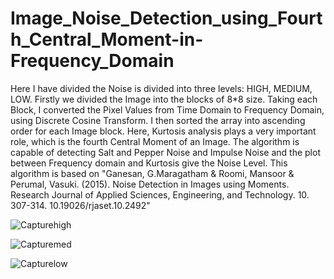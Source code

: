 # Image_Noise_Detection_using_Fourth_Central_Moment-in-Frequency_Domain

Here I have divided the Noise is divided into three levels: HIGH, 
MEDIUM, LOW. Firstly we divided the Image into the blocks of 8*8 
size. Taking each Block, I converted the Pixel Values from Time 
Domain to Frequency Domain, using Discrete Cosine Transform. I 
then sorted the array into ascending order for each Image 
block. Here, Kurtosis analysis plays a very important role, which 
is the fourth Central Moment of an Image. The algorithm is capable of detecting Salt and Pepper Noise and Impulse 
Noise and the plot between Frequency domain and Kurtosis give 
the Noise Level. This algorithm is based on "Ganesan, G.Maragatham & Roomi, Mansoor & Perumal, Vasuki. 
(2015). Noise Detection in Images using Moments. Research Journal 
of Applied Sciences, Engineering, and Technology. 10. 307-314. 
10.19026/rjaset.10.2492"


![Capturehigh](https://github.com/pranava1709/Image_Noise_Detection_using_Fourth_Central_Moment-in-Frequency_Domain/assets/60814171/ae031e1f-41bd-419c-968a-7c6fa5e78184)

![Capturemed](https://github.com/pranava1709/Image_Noise_Detection_using_Fourth_Central_Moment-in-Frequency_Domain/assets/60814171/54bada41-1fd1-439b-b2b6-ab3803a6030a)

![Capturelow](https://github.com/pranava1709/Image_Noise_Detection_using_Fourth_Central_Moment-in-Frequency_Domain/assets/60814171/d62271b3-b6d5-4aab-aaa7-c07c6e6b14a5)

